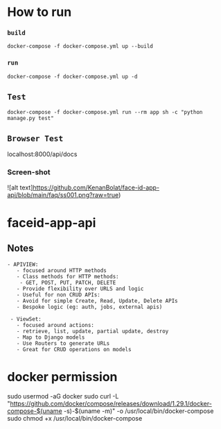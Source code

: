 # How to run 

### ```build``` 
```docker-compose -f docker-compose.yml up --build```

### ```run``` 
```docker-compose -f docker-compose.yml up -d```

## ```Test```
```docker-compose -f docker-compose.yml run --rm app sh -c "python manage.py test"```

## ```Browser Test```

localhost:8000/api/docs


### Screen-shot 

![alt text]https://github.com/KenanBolat/face-id-app-api/blob/main/faq/ss001.png?raw=true)

# faceid-app-api
## Notes 
    - APIVIEW: 
       - focused around HTTP methods 
       - Class methods for HTTP methods:
        - GET, POST, PUT, PATCH, DELETE 
       - Provide flexibility over URLS and logic 
       - Useful for non CRUD APIs: 
       - Avoid for simple Create, Read, Update, Delete APIs 
       - Bespoke logic (eg: auth, jobs, external apis)

     - ViewSet:
       - focused around actions:
       - retrieve, list, update, partial update, destroy
       - Map to Django models  
       - Use Routers to generate URLs 
       - Great for CRUD operations on models

# docker permission
sudo usermod -aG docker <user-name>
sudo curl -L "https://github.com/docker/compose/releases/download/1.29.1/docker-compose-$(uname -s)-$(uname -m)" -o /usr/local/bin/docker-compose
sudo chmod +x /usr/local/bin/docker-compose
